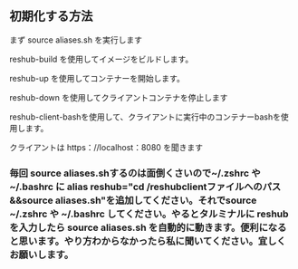 ## 初期化する方法



まず source aliases.sh を実行します






reshub-build を使用してイメージをビルドします。






reshub-up を使用してコンテナーを開始します。






reshub-down を使用してクライアントコンテナを停止します







reshub-client-bashを使用して、クライアントに実行中のコンテナーbashを使用します。



クライアントは https：//localhost：8080 を聞きます



### 毎回 source aliases.shするのは面倒くさいので~/.zshrc や　~/.bashrc に alias reshub="cd /reshubclientファイルへのパス&&source aliases.sh"を追加してください。それでsource ~/.zshrc や ~/.bashrc してください。やるとタルミナルに reshub を入力したら source aliases.sh を自動的に動きます。便利になると思います。やり方わからなかったら私に聞いてください。宜しくお願いします。
